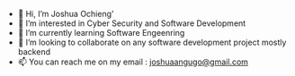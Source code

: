 - 👋 Hi, I’m Joshua Ochieng'
- 👀 I’m interested in Cyber Security and Software Development
- 🌱 I’m currently learning Software Engeenring 
- 💞️ I’m looking to collaborate on any software development project mostly backend 
- 📫 You can reach me on my email : joshuaangugo@gmail.com
